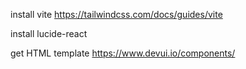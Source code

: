 install vite https://tailwindcss.com/docs/guides/vite 

install lucide-react

get HTML template https://www.devui.io/components/ 
